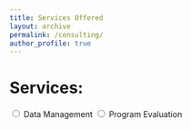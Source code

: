 ```yaml
---
title: Services Offered
layout: archive
permalink: /consulting/
author_profile: true
---
```


# Services:

<input type="radio" name="option" value="option1"> Data Management
<input type="radio" name="option" value="option2"> Program Evaluation

<div id="content"></div>

<script>
document.querySelectorAll('input[name="option"]').forEach((input) => {
  input.addEventListener('change', () => {
    if (input.checked) {
      const selectedOption = input.value;
      const contentDiv = document.getElementById('content');
      if (selectedOption === 'option1') {
        contentDiv.innerHTML = 'In research, data must be cleaned before it may be analyzed. However, sometimes this task is more daunting than it appears at first. Often, multiple merges, reshapings, and validation checks must be done to ensure a dataset is ready for analysis. Particularly in an era where data are unstructured (found on webpages, and must be scraped from the internet), efficient, reproducible data management is critical to the success of a project before any analysis is done. If you need to clean data for a project and need a streamlined, efficient way of doing so, <a href="mailto:j.greathouse3@student.gsu.edu">contact me</a> and we can discuss the details.';
      } else if (selectedOption === 'option2') {
        contentDiv.innerHTML = 'Frequently, researchers need to know if some intervention (say, a tax, an anti-tobacco policy, an abortion ban, or some new marketing strategy) had some effect on outcomes that we care about. However, policy is never self justifying; it must be studied and evaluated to see if it actually *achieves* the aims it is meant to achieve. In fact, this goes beyond public policy: sometimes, the interventions we care about ([say](https://static1.squarespace.com/static/5e0fdcef27e0945c43fab131/t/61eb4615e7feef09dcbe7d29/1642808862058/The+Economic+Impact+of+Migrants+from+Hurricane+Maria.pdf), how hurricanes affect economic outcomes) are natural events, more or less, and we wish to understand how these interventions influence outcomes. The gold standard to do this is typically conducting a randomized controlled trial, but this is rarely possible in real life for a host of reasons. Furthermore, we know that simple regression analysis, *even when we adjust for a host of covariates*, rarely provides good causal evidence for real-life treatment effect estimation. Instead, proper program evaluation demands a mixture of domain expertise and judicious application of modern econometric methods. I have experience in causal inference and have packaged numerious such methods in [Python](https://github.com/jgreathouse9/mlsynth) and [Stata](https://ideas.repec.org/c/boc/bocode/s459107.html). If you wish to implement a program evaluation using rigorous and objective methods, <a href="mailto:j.greathouse3@student.gsu.edu">contact me</a> today for a free consultation so we can discuss your needs.';
      }
    }
  });
});
</script>

